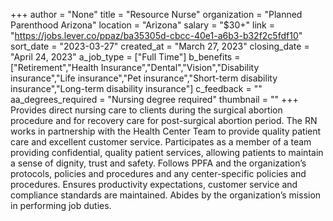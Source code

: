 +++
author = "None"
title = "Resource Nurse"
organization = "Planned Parenthood Arizona"
location = "Arizona"
salary = "$30+"
link = "https://jobs.lever.co/ppaz/ba35305d-cbcc-40e1-a6b3-b32f2c5fdf10"
sort_date = "2023-03-27"
created_at = "March 27, 2023"
closing_date = "April 24, 2023"
a_job_type = ["Full Time"]
b_benefits = ["Retirement","Health Insurance","Dental","Vision","Disability insurance","Life insurance","Pet insurance","Short-term disability insurance","Long-term disability insurance"]
c_feedback = ""
aa_degrees_required = "Nursing degree required"
thumbnail = ""
+++
Provides direct nursing care to clients during the surgical abortion procedure and for recovery care for post-surgical abortion period. The RN works in partnership with the Health Center Team to provide quality patient care and excellent customer service. Participates as a member of a team providing confidential, quality patient services, allowing patients to maintain a sense of dignity, trust and safety. Follows PPFA and the organization’s protocols, policies and procedures and any center-specific policies and procedures. Ensures productivity expectations, customer service and compliance standards are maintained. Abides by the organization’s mission in performing job duties.